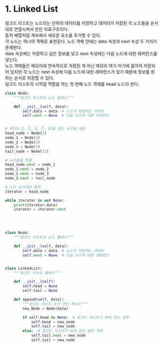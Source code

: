 # 1. Linked List

링크드 리스트는 노드라는 단위의 데이터를 저장하고 데이터가 저장된 각 노드들을 순서대로 연결시켜서 만든 자료구조이다. <br>
동적 배열처럼 계속해서 새로운 요소를 추가할 수 있다. <br>
각 노드는 하나의 객체로 표현된다. 노드 객체 안에는 data 속성과 next 속성 두 가지가 존재한다. <br>
data 속성에는 저장하고 싶은 정보를 넣고 next 속성에는 다음 노드에 대한 래퍼런스를 넣는다. <br>
노드 객체들은 메모리에 연속적으로 저장된 게 아닌 메모리 여기 저기에 흩어져 저장되어 있지만 각 노드는 next 속성에 다음 노드에 대한 래퍼런스가 있기 때문에 정보를 원하는 순서로 저장할 수 있다. <br> 링크드 리스트의 시작점 역할을 하는 첫 번째 노드 객체를 head 노드라 한다.

```python
class Node:
    """링크드 리스트의 노드 클래스"""

    def __init__(self, data):
        self.data = data  # 노드가 저장하는 데이터
        self.next = None  # 다음 노드에 대한 레퍼런스


# 데이터 2, 3, 5, 7, 11을 담는 노드들 생성
head_node = Node(2)
node_1 = Node(3)
node_2 = Node(5)
node_3 = Node(7)
tail_node = Node(11)

# 노드들을 연결
head_node.next = node_1
node_1.next = node_2
node_2.next = node_3
node_3.next = tail_node

# 노드 순서대로 출력
iterator = head_node

while iterator is not None:
    print(iterator.data)
    iterator = iterator.next
```

<br><br>

```python
class Node:
    """링크드 리스트의 노드 클래스"""

    def __init__(self, data):
        self.data = data  # 노드가 저장하는 데이터
        self.next = None  # 다음 노드에 대한 레퍼런스


class LinkedList:
    """링크드 리스트 클래스"""

    def __init__(self):
        self.head = None
        self.tail = None

    def append(self, data):
        """링크드 리스트 추가 연산 메소드"""
        new_Node = Node(data)

        if self.head is None:  # 링크드 리스트가 비어 있는 경우
            self.head = new_node
            self.tail = new_node
        else:  # 링크드 리스트가 비어 있지 않은 경우
            self.tail.next = new_node
            self.tail = new_node

```
